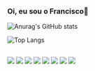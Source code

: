 ### Oi, eu sou o Francisco👋


![Anurag's GitHub stats](https://github-readme-stats.vercel.app/api?username=Xikin&show_icons=true&theme=tokyonight)

![Top Langs](https://github-readme-stats.vercel.app/api/top-langs/?username=Xikin&layout=compact&theme=tokyonight)

##
 
<div> 
  <a href="https://www.linkedin.com/in/francisco-santos-097533208/" target="_blank"><img src="https://img.shields.io/badge/-LinkedIn-%230077B5?style=for-the-badge&logo=linkedin&logoColor=white" target="_blank"></a>
  <img src="https://img.shields.io/badge/HTML5-E34F26?style=for-the-badge&logo=html5&logoColor=white" target="_blank">
  <img src="https://img.shields.io/badge/CSS3-1572B6?style=for-the-badge&logo=css3&logoColor=white" target="_blank">
  <img src="https://img.shields.io/badge/JavaScript-323330?style=for-the-badge&logo=javascript&logoColor=F7DF1E" target="_blank">
  <img src="https://img.shields.io/badge/PHP-777BB4?style=for-the-badge&logo=php&logoColor=white" target="_blank">
  <img src="https://img.shields.io/badge/React-20232A?style=for-the-badge&logo=react&logoColor=61DAFB" target="_blank">
  <img src="https://img.shields.io/badge/Vue.js-35495E?style=for-the-badge&logo=vue.js&logoColor=4FC08D" target="_blank">
  <img src="https://img.shields.io/badge/AngularJS-E23237?style=for-the-badge&logo=angularjs&logoColor=white" target="_blank">
  
  
  </div>
